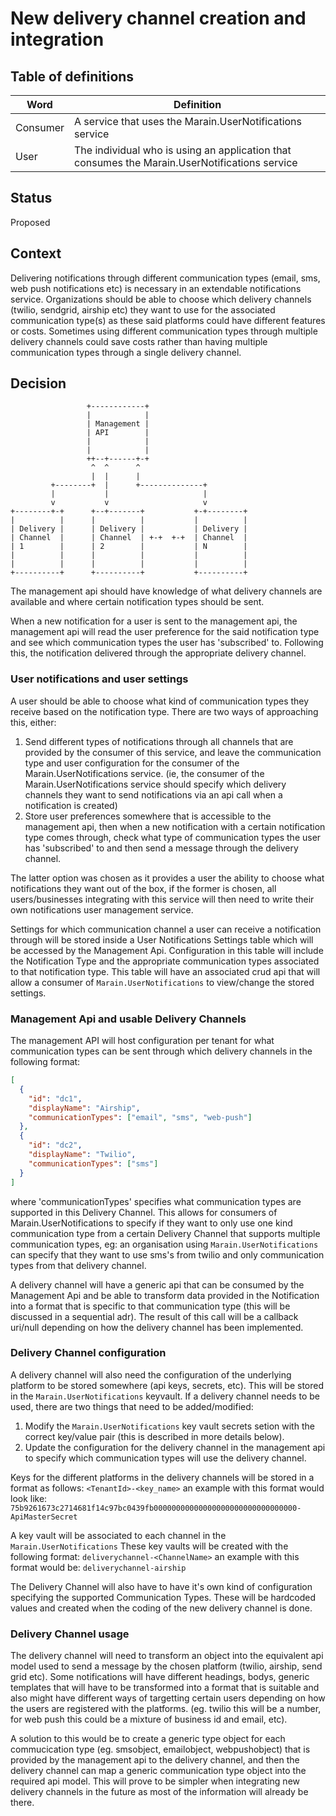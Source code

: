 # New delivery channel creation and integration

## Table of definitions

| Word     | Definition                                                                                                                            |
|----------|---------------------------------------------------------------------------------------------------------------------------------------|
| Consumer | A service that uses the Marain.UserNotifications service                                                                              |
| User     | The individual who is using an application that consumes the Marain.UserNotifications service                                         |

## Status

Proposed

## Context

Delivering notifications through different communication types (email, sms, web push notifications etc) is necessary in an extendable notifications service. Organizations should be able to choose which delivery channels (twilio, sendgrid, airship etc) they want to use for the associated communication type(s) as these said platforms could have different features or costs. Sometimes using different communication types through multiple delivery channels could save costs rather than having multiple communication types through a single delivery channel.

## Decision
```
                 +------------+
                 |            |
                 | Management |
                 | API        |
                 |            |
                 |            |
                 ++--+------+-+
                  ^  ^      ^
                  |  |      |
         +--------+  |      +--------------+
         |           |                     |
         v           v                     v
+--------+-+      +--+-------+           +-+--------+
|          |      |          |           |          |
| Delivery |      | Delivery |           | Delivery |
| Channel  |      | Channel  | +-+  +-+  | Channel  |
| 1        |      | 2        |           | N        |
|          |      |          |           |          |
|          |      |          |           |          |
+----------+      +----------+           +----------+
```

The management api should have knowledge of what delivery channels are available and where certain notification types should be sent. 

When a new notification for a user is sent to the management api, the management api will read the user preference for the said notification type and see which communication types the user has 'subscribed' to. Following this, the notification delivered through the appropriate delivery channel.

### User notifications and user settings

A user should be able to choose what kind of communication types they receive based on the notification type. There are two ways of approaching this, either:
1. Send different types of notifications through all channels that are provided by the consumer of this service, and leave the communication type and user configuration for the consumer of the Marain.UserNotifications service. (ie, the consumer of the Marain.UserNotifications service should specify which delivery channels they want to send notifications via an api call when a notification is created)
2. Store user preferences somewhere that is accessible to the management api, then when a new notification with a certain notification type comes through, check what type of communication types  the user has 'subscribed' to and then send a message through the delivery channel.

The latter option was chosen as it provides a user the ability to choose what notifications they want out of the box, if the former is chosen, all users/businesses integrating with this service will then need to write their own notifications user management service.



Settings for which communication channel a user can receive a notification through will be stored inside a User Notifications Settings table which will be accessed by the Management Api. Configuration in this table will include the Notification Type and the appropriate communication types associated to that notification type. This table will have an associated crud api that will allow a consumer of `Marain.UserNotifications` to view/change the stored settings.

### Management Api and usable Delivery Channels

The management API will host configuration per tenant for what communication types can be sent through which delivery channels in the following format:

```json
[
  {
    "id": "dc1",
    "displayName": "Airship",
    "communicationTypes": ["email", "sms", "web-push"]
  }, 
  {
    "id": "dc2",
    "displayName": "Twilio",
    "communicationTypes": ["sms"]
  }
]
```
where 'communicationTypes' specifies what communication types are supported in this Delivery Channel. This allows for consumers of Marain.UserNotifications to specify if they want to only use one kind communication type from a certain Delivery Channel that supports multiple communication types, eg: an organisation using `Marain.UserNotifications` can specify that they want to use sms's from twilio and only communication types from that delivery channel.

A delivery channel will have a generic api that can be consumed by the Management Api and be able to transform data provided in the Notification into a format that is specific to that communication type (this will be discussed in a sequential adr). The result of this call will be a callback uri/null depending on how the delivery channel has been implemented.

### Delivery Channel configuration 

A delivery channel will also need the configuration of the underlying platform to be stored somewhere (api keys, secrets, etc). This will be stored in the `Marain.UserNotifications` keyvault. If a delivery channel needs to be used, there are two things that need to be added/modified:
1. Modify the `Marain.UserNotifications` key vault secrets setion with the correct key/value pair (this is described in more details below).
2. Update the configuration for the delivery channel in the management api to specify which communication types will use the delivery channel. 

Keys for the different platforms in the delivery channels will be stored in a format as follows:
`<TenantId>-<key_name>`
 an example with this format would look like:
`75b9261673c2714681f14c97bc0439fb00000000000000000000000000000000-ApiMasterSecret`

A key vault will be associated to each channel in the `Marain.UserNotifications` These key vaults will be created with the following format:
`deliverychannel-<ChannelName>`
an example with this format would be:
`deliverychannel-airship`

The Delivery Channel will also have to have it's own kind of configuration specifying the supported Communication Types. These will be hardcoded values and created when the coding of the new delivery channel is done. 

### Delivery Channel usage

The delivery channel will need to transform an object into the equivalent api model used to send a message by the chosen platform (twilio, airship, send grid etc). Some notifications will have different headings, bodys, generic templates that will have to be transformed into a format that is suitable and also might have different ways of targetting certain users depending on how the users are registered with the platforms. (eg. twilio this will be a number, for web push this could be a mixture of business id and email, etc). 

A solution to this would be to create a generic type object for each commucication type (eg. smsobject, emailobject, webpushobject) that is provided by the management api to the delivery channel, and then the delivery channel can map a generic communication type object into the required api model. This will prove to be simpler when integrating new delivery channels in the future as most of the information will already be there.